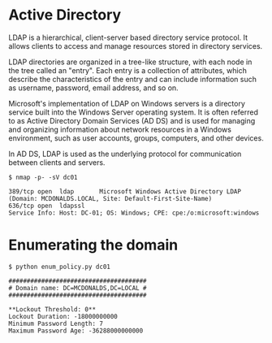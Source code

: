 # Active Directory

LDAP is a hierarchical, client-server based directory service protocol. It allows clients to access and manage resources stored in directory services.

LDAP directories are organized in a tree-like structure, with each node in the tree called an "entry". Each entry is a collection of attributes, which describe the characteristics of the entry and can include information such as username, password, email address, and so on.

Microsoft's implementation of LDAP on Windows servers is a directory service built into the Windows Server operating system. It is often referred to as Active Directory Domain Services (AD DS) and is used for managing and organizing information about network resources in a Windows environment, such as user accounts, groups, computers, and other devices.

In AD DS, LDAP is used as the underlying protocol for communication between clients and servers.
```
$ nmap -p- -sV dc01
```
```
389/tcp open  ldap       Microsoft Windows Active Directory LDAP (Domain: MCDONALDS.LOCAL, Site: Default-First-Site-Name)
636/tcp open  ldapssl
Service Info: Host: DC-01; OS: Windows; CPE: cpe:/o:microsoft:windows
```
# Enumerating the domain

```
$ python enum_policy.py dc01
```
```
######################################
# Domain name: DC=MCDONALDS,DC=LOCAL #
######################################

**Lockout Threshold: 0**
Lockout Duration: -18000000000
Minimum Password Length: 7
Maximum Password Age: -36288000000000
```
